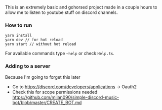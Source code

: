 This is an extremely basic and gohorsed project made in a couple hours to allow me to listen to youtube stuff on discord channels.

### How to run
```
yarn install
yarn dev // for hot reload
yarn start // without hot reload
```

For available commands type `~help` or check `Help.ts`.

### Adding to a server

Because I'm going to forget this later

- Go to https://discord.com/developers/applications -> Oauth2
- Check this for scope permissions needed https://github.com/milan090/simple-discord-music-bot/blob/master/CREATE_BOT.md
